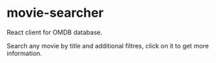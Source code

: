 # movie-searcher
React client for OMDB database.

Search any movie by title and additional filtres, click on it to get more information.